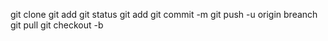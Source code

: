git  clone 
git add
git status
git add
git commit -m
git push -u origin breanch
git pull
 git checkout -b
 
